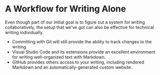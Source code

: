 # A Workflow for Writing Alone

Even though part of our initial goal is to figure out a system for writing collaboratively, the setup that we've got can also be effective for technical writing individually.

* Committing with Git will still provide the ability to track changes to the writing.
* Visual Studio Code and its extensions provide an excellent environment for writing well-organized text with Markdown.
* GitHub provides others access to your writing, including rendered Markdown and an automatically-generated custom website.


